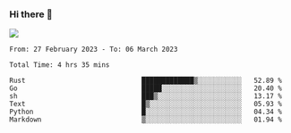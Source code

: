 ### Hi there 👋️

![](https://komarev.com/ghpvc/?username=Loner1024)

<!--START_SECTION:waka-->

```text
From: 27 February 2023 - To: 06 March 2023

Total Time: 4 hrs 35 mins

Rust                             █████████████▒░░░░░░░░░░░   52.89 %
Go                               █████░░░░░░░░░░░░░░░░░░░░   20.40 %
sh                               ███▒░░░░░░░░░░░░░░░░░░░░░   13.17 %
Text                             █▒░░░░░░░░░░░░░░░░░░░░░░░   05.93 %
Python                           █░░░░░░░░░░░░░░░░░░░░░░░░   04.34 %
Markdown                         ▒░░░░░░░░░░░░░░░░░░░░░░░░   01.94 %
```

<!--END_SECTION:waka-->



